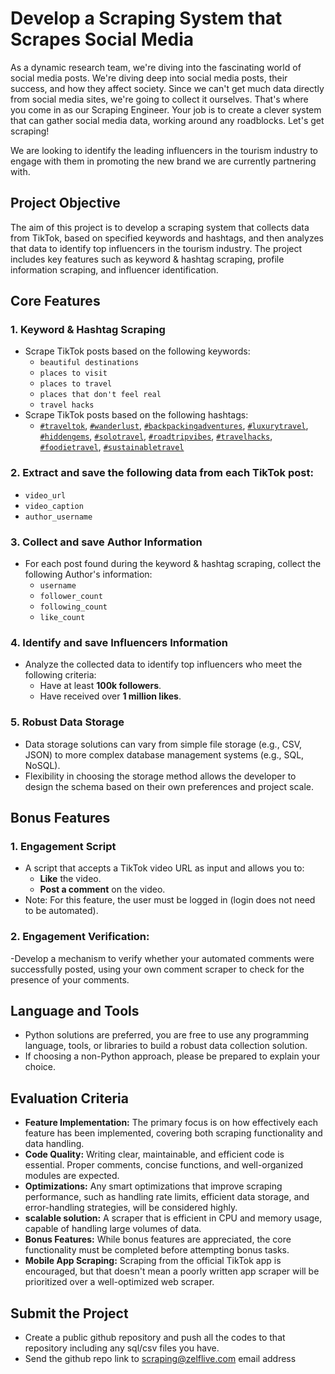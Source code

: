 # Develop a Scraping System that Scrapes Social Media

As a dynamic research team, we're diving into the fascinating world of social media
posts. We're diving deep into social media posts, their success, and how they affect
society. Since we can't get much data directly from social media sites, we're going
to collect it ourselves. That's where you come in as our Scraping Engineer. Your job
is to create a clever system that can gather social media data, working around any
roadblocks. Let's get scraping!

We are looking to identify the leading influencers in the tourism industry to engage with them in promoting the new brand we are currently partnering with.

## Project Objective

The aim of this project is to develop a scraping system that collects data from TikTok, based on specified keywords and hashtags, and then analyzes that data to identify top influencers in the tourism industry. The project includes key features such as keyword & hashtag scraping, profile information scraping, and influencer identification.

## Core Features

### 1. Keyword & Hashtag Scraping
- Scrape TikTok posts based on the following keywords:
  - `beautiful destinations`
  - `places to visit`
  - `places to travel`
  - `places that don't feel real`
  - `travel hacks`
- Scrape TikTok posts based on the following hashtags:
  - [`#traveltok`](https://www.tiktok.com/tag/traveltok), [`#wanderlust`](https://www.tiktok.com/tag/wanderlust), [`#backpackingadventures`](https://www.tiktok.com/tag/backpackingadventures), [`#luxurytravel`](https://www.tiktok.com/tag/luxurytravel), [`#hiddengems`](https://www.tiktok.com/tag/hiddengems), [`#solotravel`](https://www.tiktok.com/tag/solotravel), [`#roadtripvibes`](https://www.tiktok.com/tag/roadtripvibes), [`#travelhacks`](https://www.tiktok.com/tag/travelhacks), [`#foodietravel`](https://www.tiktok.com/tag/foodietravel), [`#sustainabletravel`](https://www.tiktok.com/tag/sustainabletravel)

### 2. Extract and save the following data from each TikTok post:
  - `video_url`
  - `video_caption`
  - `author_username`

### 3. Collect and save Author Information
- For each post found during the keyword & hashtag scraping, collect the following Author's information:
  - `username`
  - `follower_count`
  - `following_count`
  - `like_count`

### 4. Identify and save Influencers Information
- Analyze the collected data to identify top influencers who meet the following criteria:
  - Have at least **100k followers**.
  - Have received over **1 million likes**.

### 5. Robust Data Storage
- Data storage solutions can vary from simple file storage (e.g., CSV, JSON) to more complex database management systems (e.g., SQL, NoSQL).
- Flexibility in choosing the storage method allows the developer to design the schema based on their own preferences and project scale.
 

## Bonus Features

### 1. Engagement Script
- A script that accepts a TikTok video URL as input and allows you to:
  - **Like** the video.
  - **Post a comment** on the video.
- Note: For this feature, the user must be logged in (login does not need to be automated).

### 2. Engagement Verification: 
-Develop a mechanism to verify whether your automated comments were successfully posted, using your own comment scraper to check for the presence of your comments.

## Language and Tools
-  Python solutions are preferred, you are free to use any programming language, tools, or libraries to build a robust data collection solution.
-  If choosing a non-Python approach, please be prepared to explain your choice.

## Evaluation Criteria
- **Feature Implementation:** The primary focus is on how effectively each feature has been implemented, covering both scraping functionality and data handling.
- **Code Quality:** Writing clear, maintainable, and efficient code is essential. Proper comments, concise functions, and well-organized modules are expected.
- **Optimizations:** Any smart optimizations that improve scraping performance, such as handling rate limits, efficient data storage, and error-handling strategies, will be considered highly.
- **scalable solution:** A scraper that is efficient in CPU and memory usage, capable of handling large volumes of data.
- **Bonus Features:** While bonus features are appreciated, the core functionality must be completed before attempting bonus tasks.
- **Mobile App Scraping:** Scraping from the official TikTok app is encouraged, but that doesn't mean a poorly written app scraper will be prioritized over a well-optimized web scraper.

## Submit the Project
- Create a public github repository and push all the codes to that repository including any sql/csv files you have.
- Send the github repo link to scraping@zelflive.com email address


